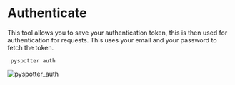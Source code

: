 # Authenticate

This tool allows you to save your authentication token, this is then used for authentication for requests. This uses your email and your password to fetch the token.

``` pyspotter auth```

![pyspotter_auth](https://user-images.githubusercontent.com/6677629/147421243-6ca937c4-9614-42ae-9b49-82b3b2d4e286.gif)
